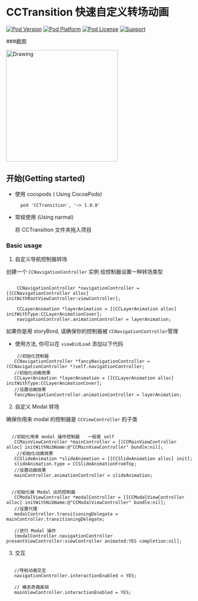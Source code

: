 

# CCTransition  快速自定义转场动画


[![Pod Version](http://img.shields.io/cocoapods/v/CCTransition.svg?style=flat)](http://cocoadocs.org/docsets/CCTransition/)
[![Pod Platform](http://img.shields.io/cocoapods/p/CCTransition.svg?style=flat)](http://cocoadocs.org/docsets/CCTransition/)
[![Pod License](http://img.shields.io/cocoapods/l/CCTransition.svg?style=flat)](https://www.apache.org/licenses/LICENSE-2.0.html)
[![Support](https://img.shields.io/badge/support-iOS%206%2B%20-blue.svg?style=flat)](https://www.apple.com/nl/ios/)&nbsp;



###截图


<img src="https://github.com/xiongcaichang/CCTransition/blob/master/demo.gif" alt="Drawing" width="300px" />







## 开始(Getting started)

* 使用 cocopods ( Using CocoaPods)
  

  ```
	pod 'CCTransition', '~> 1.0.0'
  ```


* 常规使用   (Using narmal)

   将   CCTransition  文件夹拖入项目

### Basic usage

 1. 自定义导航控制器转场

 创建一个 `CCNavigationController` 实例 
给控制器设置一种转场类型


 ```objc

	 CCNavigationController *navigationController = [[CCNavigationController alloc] initWithRootViewController:viewController];

	 CCLayerAnimation *layerAnimation = [[CCLayerAnimation alloc] initWithType:CCLayerAnimationCover];
	 navigationController.animationController = layerAnimation;
 ```

  如果你是用 storyBord,  请确保你的控制器被 `CCNavigationController`管理

 * 使用方法, 你可以在 `viewDidLoad` 添加以下代码

 ```objc
     //初始化控制器
    CCNavigationController *fancyNavigationController = (CCNavigationController *)self.navigationController;
    //初始化动画效果
    CCLayerAnimation *layerAnimation = [[CCLayerAnimation alloc] initWithType:CCLayerAnimationCover];
    //设置动画效果
    fancyNavigationController.animationController = layerAnimation;
 ```

 2. 自定义 Modal  转场

  确保你用来 modal 的控制器是 `CCViewController` 的子类


 ```objc

   //初始化用来 modal 操作控制器   一般是 self 
    CCMainViewController *mainController = [[CCMainViewController alloc] initWithNibName:@"CCMainViewController" bundle:nil];
     //初始化动画效果
    CCSlideAnimation *slideAnimation = [[CCSlideAnimation alloc] init];
    slideAnimation.type = CCSlideAnimationFromTop;
    //设置动画效果
    mainController.animationController = slideAnimation;


   //初始化被 Modal 出的控制器
    CCModalViewController *modalController = [[CCModalViewController alloc] initWithNibName:@"CCModalViewController" bundle:nil];
    //设置代理
    modalController.transitioningDelegate = mainController.transitioningDelegate;
    
    //进行 Modal 操作
    [modalController.navigationController presentViewController:viewController animated:YES completion:nil];

 ```
 
 
 3. 交互


 ```objc

    //导航动画交互
    navigationController.interactionEnabled = YES;

    // 模态奇偶奥胡
    mainViewController.interactionEnabled = YES;
 ```
